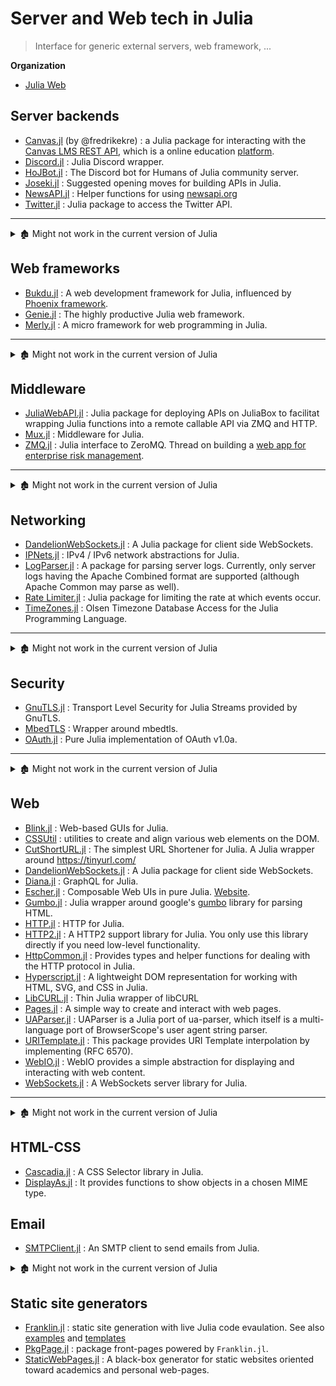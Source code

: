 # Server and Web tech in Julia

> Interface for generic external servers, web framework, ...

**Organization**

- [Julia Web](https://github.com/JuliaWeb)

## Server backends

- [Canvas.jl](https://github.com/fredrikekre/Canvas.jl) (by @fredrikekre) : a Julia package for interacting with the [Canvas LMS REST API](https://canvas.instructure.com/doc/api/), which is a online education [platform](https://www.instructure.com/).
- [Discord.jl](https://github.com/PurgePJ/Discord.jl) : Julia Discord wrapper.
- [HoJBot.jl](https://github.com/Humans-of-Julia/HoJBot.jl) : The Discord bot for Humans of Julia community server.
- [Joseki.jl](https://github.com/amellnik/Joseki.jl) : Suggested opening moves for building APIs in Julia.
- [NewsAPI.jl](https://github.com/joshday/NewsAPI.jl) : Helper functions for using [newsapi.org](https://newsapi.org)
- [Twitter.jl](https://github.com/randyzwitch/Twitter.jl) : Julia package to access the Twitter API.

---

<details>

<summary>🏚️ Might not work in the current version of Julia</summary>

- 🏚️ [DandelionSlack.jl](https://github.com/dandeliondeathray/DandelionSlack.jl) : Slack API in Julia.
- 🏚️ [FFIExamples.jl](https://github.com/johnmyleswhite/FFIExamples.jl) : Many small examples that demonstrate how Julia's [FFI](http://en.wikipedia.org/wiki/Foreign_function_interface) works as of v0.4.
- 🏚️ [Hydna.jl](https://github.com/jfd/Hydna.jl) : Hydna Julia Client Library implements support for the [Hydna](https://www.hydna.com/) Push API.
- 🏚️ [MakiBot.jl](https://github.com/SimonDanisch/MakiBot.jl) : A Telegram plot bot for MakiE.jl.
- 🏚️ [MapLight.jl](https://github.com/WestleyArgentum/MapLight.jl) : A Julia package for using the MapLight API.
- 🏚️ [OpenSecrets.jl](https://github.com/WestleyArgentum/OpenSecrets.jl) : An API package for working with [OpenSecrets data](http://opensecrets.org/resources/create/)
- 🏚️ [Slackbot.jl](https://github.com/jiahao/Slackbot.jl) : A Julia REPL that interacts with Slack.com's webhook integration.
- 🏚️ [Sunlight.jl](https://github.com/WestleyArgentum/Sunlight.jl) : A Julia package for interfacing with the [Sunlight Foundation's API's](http://sunlightfoundation.com/api).
- 🏚️ [Toxcore.jl](https://github.com/SimonDanisch/Toxcore.jl) : A Julia wrapper for [Tox](http://en.wikipedia.org/wiki/Tox_%28software%29).
- 🏚️ [Twilert.jl](https://github.com/glesica/Twilert.jl) : A small SMS alert library for Julia.

</details>


## Web frameworks

- [Bukdu.jl](https://github.com/wookay/Bukdu.jl) : A web development framework for Julia, influenced by [Phoenix framework](http://phoenixframework.org).
- [Genie.jl](https://github.com/GenieFramework/Genie.jl) : The highly productive Julia web framework.
- [Merly.jl](https://github.com/codeneomatrix/Merly.jl) : A micro framework for web programming in Julia.

---

<details>

<summary>🏚️ Might not work in the current version of Julia</summary>

- 🏚️ [mvc-skeleton.jl](https://github.com/halla/mvc-skeleton.jl)
- 🏚️ [OpenFiscaWebApi.jl](https://github.com/openfisca/OpenFiscaWebApi.jl) : A port of OpenFisca-Web-API to Julia. This is the web API for the OpenFisca website.
- 🏚️ [Pythia.jl](https://github.com/Keno/Pythia.jl) : Julia wrappers for the [Pythia event generator](http://home.thep.lu.se/~leifg/tutorials/).
- 🏚️ [RoR_julia_eg](https://github.com/Ken-B/RoR_julia_eg) : An example of Ruby on Rails (RoR) web app with Julia link through ZMQ.

</details>

## Middleware

- [JuliaWebAPI.jl](https://github.com/JuliaWeb/JuliaWebAPI.jl) : Julia package for deploying APIs on JuliaBox to facilitat wrapping Julia functions into a remote callable API via ZMQ and HTTP.
- [Mux.jl](https://github.com/JuliaWeb/Mux.jl) : Middleware for Julia.
- [ZMQ.jl](https://github.com/JuliaLang/ZMQ.jl) : Julia interface to ZeroMQ. Thread on building a [web app for enterprise risk management](https://groups.google.com/forum/#!topic/julia-users/umHiBwVLQ4g).

---

<details>

<summary>🏚️ Might not work in the current version of Julia</summary>

- 🏚️ [Mongrel2.jl](https://github.com/aviks/Mongrel2.jl) : Mongrel2 handlers in Julia.
- 🏚️ [Nanomsg.jl](https://github.com/quinnj/Nanomsg.jl) : a middleware, nanomsg wrapper for the Julia programming language - [Nanomsg](http://nanomsg.org) is a reboot of the ØMQ socket library, providing several common communication patterns that make the networking layer fast, scalable, and easy to use.

</details>

## Networking

- [DandelionWebSockets.jl](https://github.com/dandeliondeathray/DandelionWebSockets.jl) : A Julia package for client side WebSockets.
- [IPNets.jl](https://github.com/JuliaWeb/IPNets.jl) : IPv4 / IPv6 network abstractions for Julia.
- [LogParser.jl](https://github.com/randyzwitch/LogParser.jl) : A package for parsing server logs. Currently, only server logs having the Apache Combined format are supported (although Apache Common may parse as well).
- [Rate Limiter.jl](https://github.com/chipkent/RateLimiter.jl) : Julia package for limiting the rate at which events occur.
- [TimeZones.jl](https://github.com/JuliaTime/TimeZones.jl) : Olsen Timezone Database Access for the Julia Programming Language.

---

<details>

<summary>🏚️ Might not work in the current version of Julia</summary>

- 🏚️ [Dates.jl](https://github.com/quinnj/Dates.jl) : A Date and DateTime implementation for Julia. Merged into the Base Standard Library
- 🏚️ [Juliaflow](https://github.com/pchronz/juliaflow) : A controller for software-defined networking (SDN) that implements the OpenFlow Controller Specification 1.0.0
- 🏚️ [MsgPackRpcServer.jl](https://github.com/remore/MsgPackRpcServer.jl) : A Julia implementation of MessagePack-RPC Server Library.
- 🏚️ [Pcap.jl](https://github.com/JuliaIO/Pcap.jl) : [Libpcap](https://www.tcpdump.org) implementation for Julia language. (No `Project.toml`)
- 🏚️ [StatsdClient.jl](https://github.com/forio/StatsdClient.jl) : A simple Julia implementation of a statsd client.
- 🏚️ [UUID.jl](https://github.com/forio/UUID.jl) : A universally unique identifier (UUID) is an identifier standard, are 128 bits long, and require no central registration process. UUID functionality has been merged into Julia 0.4.

</details>

## Security

- [GnuTLS.jl](https://github.com/JuliaWeb/GnuTLS.jl) : Transport Level Security for Julia Streams provided by GnuTLS.
- [MbedTLS](https://github.com/JuliaLang/MbedTLS.jl) : Wrapper around mbedtls.
- [OAuth.jl](https://github.com/randyzwitch/OAuth.jl) : Pure Julia implementation of OAuth v1.0a.

---

<details>

<summary>🏚️ Might not work in the current version of Julia</summary>

- 🏚️ [Etcd.jl](https://github.com/forio/Etcd.jl) : A Julia Etcd client implementation.
- 🏚️ [SecureSessions.jl](https://github.com/JockLawrie/SecureSessions.jl) : Secure sessions for web apps written in Julia.
- 🏚️ [SSH.jl](https://github.com/Keno/SSH.jl) : An SSH implementation.

</details>

## Web

- [Blink.jl](https://github.com/JuliaGizmos/Blink.jl) : Web-based GUIs for Julia.
- [CSSUtil](https://github.com/JuliaGizmos/CSSUtil) : utilities to create and align various web elements on the DOM.
- [CutShortURL.jl](https://github.com/rahulkp220/CutShortURL.jl) : The simplest URL Shortener for Julia. A Julia wrapper around https://tinyurl.com/
- [DandelionWebSockets.jl](https://github.com/dandeliondeathray/DandelionWebSockets.jl) : A Julia package for client side WebSockets.
- [Diana.jl](https://github.com/codeneomatrix/Diana.jl) : GraphQL for Julia.
- [Escher.jl](https://github.com/shashi/Escher.jl) : Composable Web UIs in pure Julia. [Website](http://escher-jl.org).
- [Gumbo.jl](https://github.com/JuliaWeb/Gumbo.jl) : Julia wrapper around google's [gumbo](https://github.com/google/gumbo-parser) library for parsing HTML.
- [HTTP.jl](https://github.com/JuliaWeb/HTTP.jl) : HTTP for Julia.
- [HTTP2.jl](https://github.com/sorpaas/HTTP2.jl) : A HTTP2 support library for Julia. You only use this library directly if you need low-level functionality.
- [HttpCommon.jl](https://github.com/JuliaWeb/HttpCommon.jl) : Provides types and helper functions for dealing with the HTTP protocol in Julia.
- [Hyperscript.jl](https://github.com/yurivish/Hyperscript.jl) : A lightweight DOM representation for working with HTML, SVG, and CSS in Julia.
- [LibCURL.jl](https://github.com/JuliaWeb/LibCURL.jl) : Thin Julia wrapper of libCURL
- [Pages.jl](https://github.com/EricForgy/Pages.jl) : A simple way to create and interact with web pages.
- [UAParser.jl](https://github.com/JuliaWeb/UAParser.jl) : UAParser is a Julia port of ua-parser, which itself is a multi-language port of BrowserScope's user agent string parser.
- [URITemplate.jl](https://github.com/JuliaWeb/URITemplate.jl) : This package provides URI Template interpolation by implementing (RFC 6570).
- [WebIO.jl](https://github.com/JuliaGizmos/WebIO.jl) : WebIO provides a simple abstraction for displaying and interacting with web content.
- [WebSockets.jl](https://github.com/JuliaWeb/WebSockets.jl) : A WebSockets server library for Julia.

---

<details>

<summary>🏚️ Might not work in the current version of Julia</summary>

- 🏚️ [Biryani.jl](https://github.com/eraviart/Biryani.jl) : A conversion and validation toolbox.
- 🏚️ [Curl.jl](https://github.com/forio/Curl.jl) : A Julia HTTP curl library.
- 🏚️ [Fuji.jl](https://github.com/jackcook/Fuji.jl) : A lightweight web server written in Julia.
- 🏚️ [HTTPClient.jl](https://github.com/JuliaWeb/HTTPClient.jl): Currently provides an HTTP Client based on libcurl. See `HTTP.jl`.
- 🏚️ [HttpParser.jl](https://github.com/JuliaWeb/HttpParser.jl) : Julia wrapper for Joyent's http-parser. See `HTTP.jl`.
- 🏚️ [HttpServer.jl](https://github.com/JuliaLang/HttpServer.jl) : a basic, non-blocking HTTP server in Julia.
- 🏚️ [JuliaWebServer](https://github.com/chzyer/JuliaWebServer) : a webserver for julia.
- 🏚️ [Meddle.jl](https://github.com/JuliaWeb/Meddle.jl) : is the middleware stack for use with HttpServer.jl.
- 🏚️ [Morsel.jl](https://github.com/JuliaLang/Morsel.jl) : A Sintra-like micro framework for declaring routes and handling requests, built over HttpServer.jl and Meddle.jl.
- 🏚️ [Requests.jl](https://github.com/JuliaWeb/Requests.jl) : HTTP client written in julia (depends on joyent/http-parser) for HTTP parsing.
- 🏚️ [URIParser.jl](https://github.com/JuliaWeb/URIParser.jl) : Pure julia URI parser. (No `Project.toml`)

</details>

## HTML-CSS

- [Cascadia.jl](https://github.com/Algocircle/Cascadia.jl) : A CSS Selector library in Julia.
- [DisplayAs.jl](https://github.com/tkf/DisplayAs.jl) : It provides functions to show objects in a chosen MIME type.

## Email

- [SMTPClient.jl](https://github.com/JuliaWeb/SMTPClient.jl) : An SMTP client to send emails from Julia.

<details>

<summary>🏚️ Might not work in the current version of Julia</summary>

- 🏚️ [Mandrill.jl](https://github.com/aviks/Mandrill.jl) : [Mandrill](https://mandrill.com/) API in Julia.

</details>

## Static site generators

- [Franklin.jl](https://github.com/tlienart/Franklin.jl) : static site generation with live Julia code evaulation. See also [examples](https://github.com/tlienart/Franklin.jl#docs) and [templates](https://github.com/tlienart/FranklinTemplates.jl)
- [PkgPage.jl](https://tlienart.github.io/PkgPage.jl/) : package front-pages powered by `Franklin.jl`.
- [StaticWebPages.jl](https://github.com/Humans-of-Julia/StaticWebPages.jl) : A black-box generator for static websites oriented toward academics and personal web-pages.
